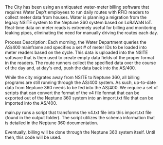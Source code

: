 The City has been using an antiquated water-meter billing software that requires Water Dep't employees to run daily routes with RFID readers to collect meter data from houses. Water is planning a migration 
from the legacy NSITE system to the Neptune 360 system based on LoRaWaN IoT. Real-time data on meter reads is extremely useful for billing and monitoring leaking pipes, eliminating the need for manually
driving the routes each day. 

Process Description: Each morning, the Water Department queries the AS/400 mainframe and specifies a set # of meter IDs to be loaded into meter readers based on the cycle. This data is uploaded into the
NSITE software that is then used to create empty data fields of the proper format in the readers. The route runners collect the specified data over the course of the day and, at day's end, push the data 
back into the AS/400. 

While the city migrates away from NSITE to Neptune 360, all billing programs are still running through the AS/400 system. As such, up-to-date data from Neptune 360 needs to be fed into the AS/400.
We require a set of scripts that can convert the format of the v4 file format that can be exported out of the Neptune 360 system into an import.txt file that can be imported into the AS/400.

main.py runs a script that transforms the v4.txt file into this import.txt file (found in the output folder). The script utilizes the schema information that is detailed in the Neptune 360 documentation. 


Eventually, billing will be done through the Neptune 360 system itself. Until then, this code will be used. 
